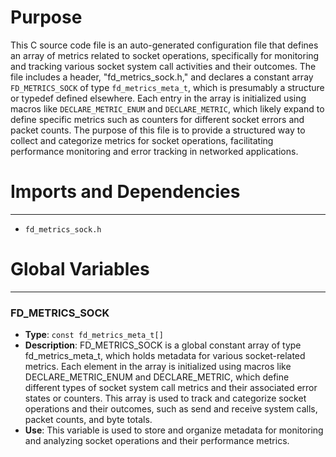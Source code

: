 # Purpose
This C source code file is an auto-generated configuration file that defines an array of metrics related to socket operations, specifically for monitoring and tracking various socket system call activities and their outcomes. The file includes a header, "fd_metrics_sock.h," and declares a constant array `FD_METRICS_SOCK` of type `fd_metrics_meta_t`, which is presumably a structure or typedef defined elsewhere. Each entry in the array is initialized using macros like `DECLARE_METRIC_ENUM` and `DECLARE_METRIC`, which likely expand to define specific metrics such as counters for different socket errors and packet counts. The purpose of this file is to provide a structured way to collect and categorize metrics for socket operations, facilitating performance monitoring and error tracking in networked applications.
# Imports and Dependencies

---
- `fd_metrics_sock.h`


# Global Variables

---
### FD\_METRICS\_SOCK
- **Type**: `const fd_metrics_meta_t[]`
- **Description**: FD_METRICS_SOCK is a global constant array of type fd_metrics_meta_t, which holds metadata for various socket-related metrics. Each element in the array is initialized using macros like DECLARE_METRIC_ENUM and DECLARE_METRIC, which define different types of socket system call metrics and their associated error states or counters. This array is used to track and categorize socket operations and their outcomes, such as send and receive system calls, packet counts, and byte totals.
- **Use**: This variable is used to store and organize metadata for monitoring and analyzing socket operations and their performance metrics.


